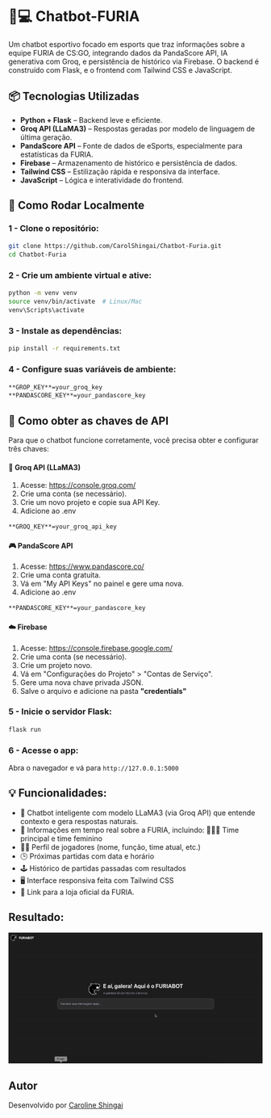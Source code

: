 # 🤖💻  Chatbot-FURIA

Um chatbot esportivo focado em esports que traz informações sobre a equipe FURIA de CS:GO, integrando dados da PandaScore API, IA generativa com Groq, e persistência de histórico via Firebase. O backend é construído com Flask, e o frontend com Tailwind CSS e JavaScript.

## 📦 Tecnologias Utilizadas

- **Python + Flask** – Backend leve e eficiente.
- **Groq API (LLaMA3)** – Respostas geradas por modelo de linguagem de última geração.
- **PandaScore API** – Fonte de dados de eSports, especialmente para estatísticas da FURIA.
- **Firebase** – Armazenamento de histórico e persistência de dados.
- **Tailwind CSS** – Estilização rápida e responsiva da interface.
- **JavaScript** – Lógica e interatividade do frontend.

## 🚀 Como Rodar Localmente

### 1 - **Clone o repositório:**

```bash
git clone https://github.com/CarolShingai/Chatbot-Furia.git
cd Chatbot-Furia
```

### 2 - Crie um ambiente virtual e ative:
```bash
python -m venv venv
source venv/bin/activate  # Linux/Mac
venv\Scripts\activate
```

### 3 - Instale as dependências:
```bash
pip install -r requirements.txt
```

### 4 - Configure suas variáveis de ambiente:
```bash
**GROP_KEY**=your_groq_key
**PANDASCORE_KEY**=your_pandascore_key 
```
## 🔐 Como obter as chaves de API
Para que o chatbot funcione corretamente, você precisa obter e configurar três chaves:
#### 🧠 Groq API (LLaMA3)
1. Acesse: https://console.groq.com/
2. Crie uma conta (se necessário).
3. Crie um novo projeto e copie sua API Key.
4. Adicione ao .env
```bash
**GROQ_KEY**=your_groq_api_key
```
#### 🎮 PandaScore API
1. Acesse: https://www.pandascore.co/
2. Crie uma conta gratuita.
3. Vá em "My API Keys" no painel e gere uma nova.
4. Adicione ao .env
```bash
**PANDASCORE_KEY**=your_pandascore_key 
```

#### ☁️ Firebase
1. Acesse: https://console.firebase.google.com/
2. Crie uma conta (se necessário).
3. Crie um projeto novo.
4. Vá em "Configurações do Projeto" > "Contas de Serviço".
5. Gere uma nova chave privada JSON.
6. Salve o arquivo e adicione na pasta **"credentials"**

### 5 - Inicie o servidor Flask:
```bash
flask run 
```

### 6 - Acesse o app:
Abra o navegador e vá para `http://127.0.0.1:5000`

## 💡 Funcionalidades:
- 🧠 Chatbot inteligente com modelo LLaMA3 (via Groq API) que entende contexto e gera respostas naturais.   
- 🎯 Informações em tempo real sobre a FURIA, incluindo:
👨‍👩‍👧 Time principal e time feminino
- 🧍‍♂️ Perfil de jogadores (nome, função, time atual, etc.)
- 🕒 Próximas partidas com data e horário
- 🕹️ Histórico de partidas passadas com resultados
- 🖥️ Interface responsiva feita com Tailwind CSS
- 🛒 Link para a loja oficial da FURIA.

## Resultado:
<p align="center">
<img src="chatbot_furia.gif" width="800px" alt="Chatbot FURIA"/><br>
</p>

## Autor
Desenvolvido por [Caroline Shingai](https://github.com/CarolShingai)